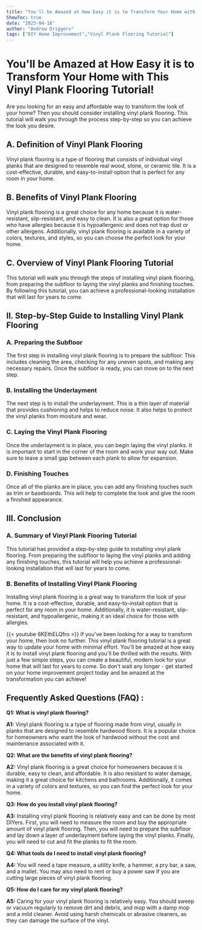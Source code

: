 ```yaml
---
title: "You'll be Amazed at How Easy it is to Transform Your Home with This Vinyl Plank Flooring Tutorial!"
ShowToc: true 
date: "2023-04-18"
author: "Andrew Driggers" 
tags: ["DIY Home Improvement","Vinyl Plank Flooring Tutorial"]
---
```

# You'll be Amazed at How Easy it is to Transform Your Home with This Vinyl Plank Flooring Tutorial!

Are you looking for an easy and affordable way to transform the look of your home? Then you should consider installing vinyl plank flooring. This tutorial will walk you through the process step-by-step so you can achieve the look you desire.

## A. Definition of Vinyl Plank Flooring

Vinyl plank flooring is a type of flooring that consists of individual vinyl planks that are designed to resemble real wood, stone, or ceramic tile. It is a cost-effective, durable, and easy-to-install option that is perfect for any room in your home.

## B. Benefits of Vinyl Plank Flooring

Vinyl plank flooring is a great choice for any home because it is water-resistant, slip-resistant, and easy to clean. It is also a great option for those who have allergies because it is hypoallergenic and does not trap dust or other allergens. Additionally, vinyl plank flooring is available in a variety of colors, textures, and styles, so you can choose the perfect look for your home.

## C. Overview of Vinyl Plank Flooring Tutorial

This tutorial will walk you through the steps of installing vinyl plank flooring, from preparing the subfloor to laying the vinyl planks and finishing touches. By following this tutorial, you can achieve a professional-looking installation that will last for years to come.

## II. Step-by-Step Guide to Installing Vinyl Plank Flooring

### A. Preparing the Subfloor

The first step in installing vinyl plank flooring is to prepare the subfloor. This includes cleaning the area, checking for any uneven spots, and making any necessary repairs. Once the subfloor is ready, you can move on to the next step.

### B. Installing the Underlayment

The next step is to install the underlayment. This is a thin layer of material that provides cushioning and helps to reduce noise. It also helps to protect the vinyl planks from moisture and wear.

### C. Laying the Vinyl Plank Flooring

Once the underlayment is in place, you can begin laying the vinyl planks. It is important to start in the corner of the room and work your way out. Make sure to leave a small gap between each plank to allow for expansion.

### D. Finishing Touches

Once all of the planks are in place, you can add any finishing touches such as trim or baseboards. This will help to complete the look and give the room a finished appearance.

## III. Conclusion

### A. Summary of Vinyl Plank Flooring Tutorial

This tutorial has provided a step-by-step guide to installing vinyl plank flooring. From preparing the subfloor to laying the vinyl planks and adding any finishing touches, this tutorial will help you achieve a professional-looking installation that will last for years to come.

### B. Benefits of Installing Vinyl Plank Flooring

Installing vinyl plank flooring is a great way to transform the look of your home. It is a cost-effective, durable, and easy-to-install option that is perfect for any room in your home. Additionally, it is water-resistant, slip-resistant, and hypoallergenic, making it an ideal choice for those with allergies.

{{< youtube 6KEthELQfro >}} 
If you've been looking for a way to transform your home, then look no further. This vinyl plank flooring tutorial is a great way to update your home with minimal effort. You'll be amazed at how easy it is to install vinyl plank flooring and you'll be thrilled with the results. With just a few simple steps, you can create a beautiful, modern look for your home that will last for years to come. So don't wait any longer - get started on your home improvement project today and be amazed at the transformation you can achieve!

## Frequently Asked Questions (FAQ) :
**Q1: What is vinyl plank flooring?**

**A1:** Vinyl plank flooring is a type of flooring made from vinyl, usually in planks that are designed to resemble hardwood floors. It is a popular choice for homeowners who want the look of hardwood without the cost and maintenance associated with it.

**Q2: What are the benefits of vinyl plank flooring?**

**A2:** Vinyl plank flooring is a great choice for homeowners because it is durable, easy to clean, and affordable. It is also resistant to water damage, making it a great choice for kitchens and bathrooms. Additionally, it comes in a variety of colors and textures, so you can find the perfect look for your home.

**Q3: How do you install vinyl plank flooring?**

**A3:** Installing vinyl plank flooring is relatively easy and can be done by most DIYers. First, you will need to measure the room and buy the appropriate amount of vinyl plank flooring. Then, you will need to prepare the subfloor and lay down a layer of underlayment before laying the vinyl planks. Finally, you will need to cut and fit the planks to fit the room.

**Q4: What tools do I need to install vinyl plank flooring?**

**A4:** You will need a tape measure, a utility knife, a hammer, a pry bar, a saw, and a mallet. You may also need to rent or buy a power saw if you are cutting large pieces of vinyl plank flooring.

**Q5: How do I care for my vinyl plank flooring?**

**A5:** Caring for your vinyl plank flooring is relatively easy. You should sweep or vacuum regularly to remove dirt and debris, and mop with a damp mop and a mild cleaner. Avoid using harsh chemicals or abrasive cleaners, as they can damage the surface of the vinyl.





